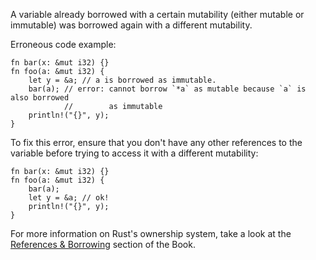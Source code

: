 A variable already borrowed with a certain mutability (either mutable or
immutable) was borrowed again with a different mutability.

Erroneous code example:

```compile_fail,E0502
fn bar(x: &mut i32) {}
fn foo(a: &mut i32) {
    let y = &a; // a is borrowed as immutable.
    bar(a); // error: cannot borrow `*a` as mutable because `a` is also borrowed
            //        as immutable
    println!("{}", y);
}
```

To fix this error, ensure that you don't have any other references to the
variable before trying to access it with a different mutability:

```
fn bar(x: &mut i32) {}
fn foo(a: &mut i32) {
    bar(a);
    let y = &a; // ok!
    println!("{}", y);
}
```

For more information on Rust's ownership system, take a look at the
[References & Borrowing][references-and-borrowing] section of the Book.

[references-and-borrowing]: https://doc.rust-lang.org/book/ch04-02-references-and-borrowing.html
